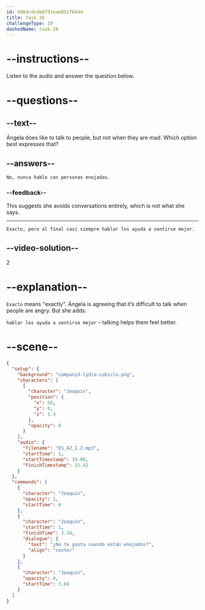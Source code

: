 ```yaml
---
id: 686dcdceb6f91eae051fb644
title: Task 26
challengeType: 19
dashedName: task-26
---
```


<!-- (Audio) ¿No te gusta cuando están enojados? -->
<!-- SPEAKING -->

# --instructions--

Listen to the audio and answer the question below.

# --questions--

## --text--

Ángela does like to talk to people, but not when they are mad. Which option best expresses that?

## --answers--

`No, nunca hablo con personas enojadas.`

### --feedback--

This suggests she avoids conversations entirely, which is not what she says.

---

`Exacto, pero al final casi siempre hablar los ayuda a sentirse mejor.`

## --video-solution--

2

# --explanation--

`Exacto` means "exactly". Ángela is agreeing that it’s difficult to talk when people are angry. But she adds:

`hablar los ayuda a sentirse mejor` – talking helps them feel better.

# --scene--

```json
{
  "setup": {
    "background": "company3-lydia-cubicle.png",
    "characters": [
      {
        "character": "Joaquín",
        "position": {
          "x": 50,
          "y": 0,
          "z": 1.4
        },
        "opacity": 0
      }
    ],
    "audio": {
      "filename": "ES_A2_2.2.mp3",
      "startTime": 1,
      "startTimestamp": 19.08,
      "finishTimestamp": 21.42
    }
  },
  "commands": [
    {
      "character": "Joaquín",
      "opacity": 1,
      "startTime": 0
    },
    {
      "character": "Joaquín",
      "startTime": 1,
      "finishTime": 3.34,
      "dialogue": {
        "text": "¿No te gusta cuando están enojados?",
        "align": "center"
      }
    },
    {
      "character": "Joaquín",
      "opacity": 0,
      "startTime": 3.84
    }
  ]
}
```
